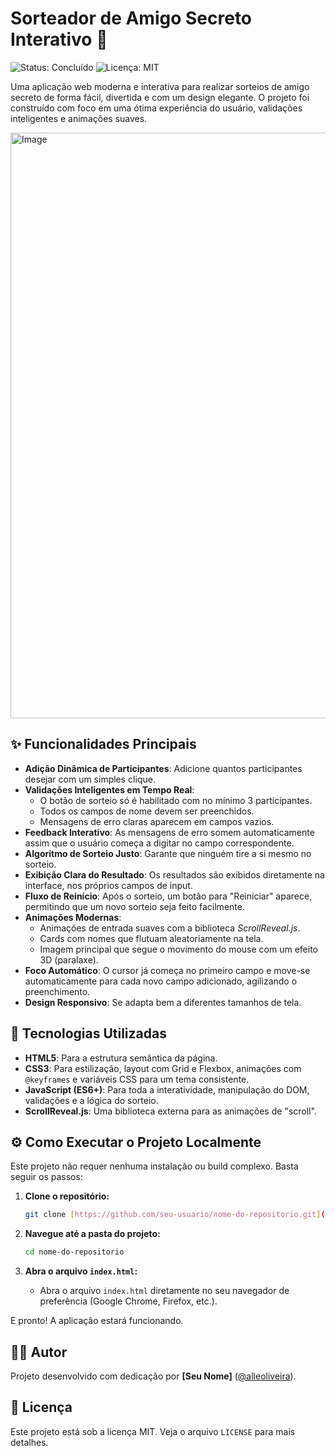 # Sorteador de Amigo Secreto Interativo 🎁

![Status: Concluído](https://img.shields.io/badge/status-concluído-brightgreen)
![Licença: MIT](https://img.shields.io/badge/licença-MIT-blue)

Uma aplicação web moderna e interativa para realizar sorteios de amigo secreto de forma fácil, divertida e com um design elegante. O projeto foi construído com foco em uma ótima experiência do usuário, validações inteligentes e animações suaves.

<img width="1337" height="937" alt="Image" src="https://github.com/user-attachments/assets/17bc0a98-1386-4351-bca2-bf3a9d092e1c"/>

## ✨ Funcionalidades Principais

-   **Adição Dinâmica de Participantes**: Adicione quantos participantes desejar com um simples clique.
-   **Validações Inteligentes em Tempo Real**:
    -   O botão de sorteio só é habilitado com no mínimo 3 participantes.
    -   Todos os campos de nome devem ser preenchidos.
    -   Mensagens de erro claras aparecem em campos vazios.
-   **Feedback Interativo**: As mensagens de erro somem automaticamente assim que o usuário começa a digitar no campo correspondente.
-   **Algoritmo de Sorteio Justo**: Garante que ninguém tire a si mesmo no sorteio.
-   **Exibição Clara do Resultado**: Os resultados são exibidos diretamente na interface, nos próprios campos de input.
-   **Fluxo de Reinício**: Após o sorteio, um botão para "Reiniciar" aparece, permitindo que um novo sorteio seja feito facilmente.
-   **Animações Modernas**:
    -   Animações de entrada suaves com a biblioteca *ScrollReveal.js*.
    -   Cards com nomes que flutuam aleatoriamente na tela.
    -   Imagem principal que segue o movimento do mouse com um efeito 3D (paralaxe).
-   **Foco Automático**: O cursor já começa no primeiro campo e move-se automaticamente para cada novo campo adicionado, agilizando o preenchimento.
-   **Design Responsivo**: Se adapta bem a diferentes tamanhos de tela.

## 🚀 Tecnologias Utilizadas

-   **HTML5**: Para a estrutura semântica da página.
-   **CSS3**: Para estilização, layout com Grid e Flexbox, animações com `@keyframes` e variáveis CSS para um tema consistente.
-   **JavaScript (ES6+)**: Para toda a interatividade, manipulação do DOM, validações e a lógica do sorteio.
-   **ScrollReveal.js**: Uma biblioteca externa para as animações de "scroll".

## ⚙️ Como Executar o Projeto Localmente

Este projeto não requer nenhuma instalação ou build complexo. Basta seguir os passos:

1.  **Clone o repositório:**
    ```bash
    git clone [https://github.com/seu-usuario/nome-do-repositorio.git](https://github.com/seu-usuario/nome-do-repositorio.git)
    ```

2.  **Navegue até a pasta do projeto:**
    ```bash
    cd nome-do-repositorio
    ```

3.  **Abra o arquivo `index.html`:**
    -   Abra o arquivo `index.html` diretamente no seu navegador de preferência (Google Chrome, Firefox, etc.).

E pronto! A aplicação estará funcionando.

## 👨‍💻 Autor

Projeto desenvolvido com dedicação por **[Seu Nome]** ([@alleoliveira](https://github.com/alleoliveira)).


## 📝 Licença

Este projeto está sob a licença MIT. Veja o arquivo `LICENSE` para mais detalhes.